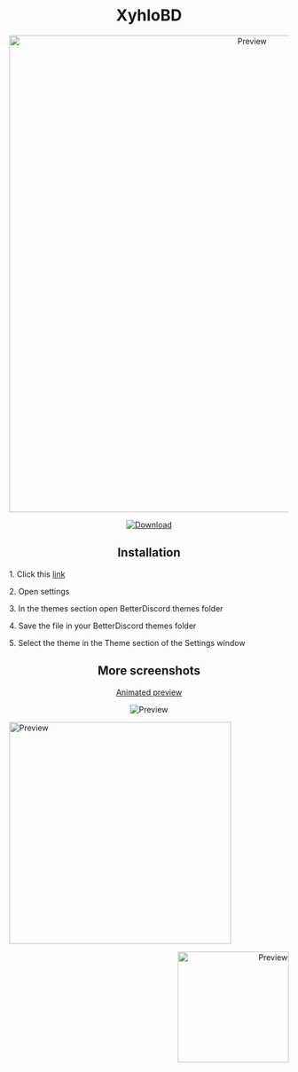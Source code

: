 <h1 align="center">XyhloBD</h1>
<p align="center">
  <img alt="Preview" width="860" alt="preview" src="https://media.discordapp.net/attachments/869695065210109992/869695226183290910/unknown.png?width=1250&height=676">
<p align="center">
<p align="center">
  <a href="https://betterdiscord.a  pp/Download?id=362"> <img alt="Download" src="https://img.shields.io/badge/Download-yellowgreen?style=plastic&logo=github"></a></p>

<h2 align="center">Installation</h2>
<p>1. Click this <a href="https://betterdisc  ord.app/Download?id=362">link</a></p>
<p>2. Open settings
<p>3. In the themes section open BetterDiscord themes folder
<p>4. Save the file in your BetterDiscord themes folder</p>
<p>5. Select the theme in the Theme section of the Settings window</p>

<h2 align="center">More screenshots</h2>
<p align="center">
  <p align="center"><a href="https://imgur.com/a/bxaQJpB.gif">Animated preview</a></p>
  <p align="center"><img alt="Preview" alt="preview" src="https://cdn.discordapp.com/attachments/869695065210109992/869695170134818816/unknown.png"></p>
  <p align="left"><img alt="Preview" width="400" alt="preview" src="https://cdn.discordapp.com/attachments/869695065210109992/869695313529700382/unknown.png"></p>
  <p align="right"><img alt="Preview" width="200" alt="preview" src="https://cdn.discordapp.com/attachments/869695065210109992/869695433100910592/unknown.png"></p>
<p align="center">
